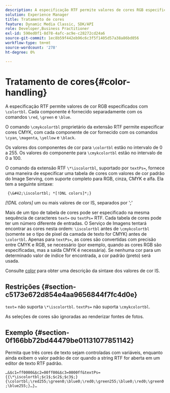 ```yaml
---
description: A especificação RTF permite valores de cores RGB especificados com &bsol;colortbl. Cada componente é fornecido separadamente com os comandos &bsol;red, &bsol;green e &bsol;blue .
solution: Experience Manager
title: Tratamento de cores
feature: Dynamic Media Classic, SDK/API
role: Developer,Business Practitioner
exl-id: 590ed0f1-8d78-4afc-ac9e-c28272cd24a6
source-git-commit: 1ec8b59f442eb96c6c3f5f1405d57a38a86bd056
workflow-type: tm+mt
source-wordcount: '278'
ht-degree: 0%

---
```


# Tratamento de cores{#color-handling}

A especificação RTF permite valores de cor RGB especificados com `\colortbl`. Cada componente é fornecido separadamente com os comandos `\red`, `\green` e `\blue`.

O comando `\cmykcolortbl` proprietário da extensão RTF permite especificar cores CMYK, com cada componente de cor fornecido com os comandos `\cyan`, `\magenta`, `\yellow` e `\black`.

Os valores dos componentes de cor para `\colortbl` estão no intervalo de 0 a 255. Os valores do componente para `\cmykcolortbl` estão no intervalo de 0 a 100.

O comando da extensão RTF `\*\iscolortbl`, suportado por `textPs=`, fornece uma maneira de especificar uma tabela de cores com valores de cor padrão do Image Serving, com suporte completo para RGB, cinza, CMYK e alfa. Ela tem a seguinte sintaxe:

` {\&#42;\iscolortbl; *[!DNL colors]*;}`

*[!DNL colors]* um ou mais valores de cor IS, separados por &#39;;&#39;

Mais de um tipo de tabela de cores pode ser especificado na mesma sequência de caracteres `text=` ou `textPs=` RTF. Cada tabela de cores pode ter um número diferente de entradas. O Serviço de Imagens tentará encontrar as cores nesta ordem: `\iscolortbl` antes de `\cmykcolortbl` (somente se o tipo de pixel da camada de texto for CMYK) antes de `\colortbl`. Apenas para `textPs=`, as cores são convertidas com precisão entre CMYK e RGB, se necessário (por exemplo, quando as cores RGB são especificadas, mas a saída CMYK é necessária). Se nenhuma cor para um determinado valor de índice for encontrada, a cor padrão (preto) será usada.

Consulte [color](/help/aem-is-ir-api/is-api/http-ref/image-serving-api-ref/c-http-protocol-reference/c-data-types/r-is-http-color.md) para obter uma descrição da sintaxe dos valores de cor IS.

## Restrições {#section-c5173e672d854e4aa9656844f7fc4d0e}

`text=` não suporta  `\*\iscolortbl`. `textPs=` não suporta  `\cmykcolortbl`.

As seleções de cores são ignoradas ao renderizar fontes de fotos.

## Exemplo {#section-0f166bb72bd44479be01131077851142}

Permita que três cores de texto sejam controladas com variáveis, enquanto ainda exibem o valor padrão de cor quando a string RTF for aberta em um editor de texto RTF padrão.

`…&$c1=ff0000&$c2=00ff00&$c3=0000ff&textPs={{\*\iscolortbl;$c1$;$c2$;$c3$;}{\colortbl;\red255;\green0;\blue0;\red0;\green255;\blue0;\red0;\green0;\blue255;}…}…`

